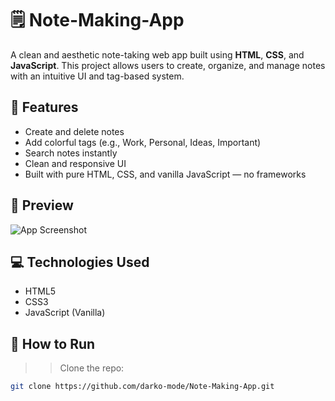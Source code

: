 # 🗒️ Note-Making-App

A clean and aesthetic note-taking web app built using **HTML**, **CSS**, and **JavaScript**. This project allows users to create, organize, and manage notes with an intuitive UI and tag-based system.

## 🚀 Features

- Create and delete notes
- Add colorful tags (e.g., Work, Personal, Ideas, Important)
- Search notes instantly
- Clean and responsive UI
- Built with pure HTML, CSS, and vanilla JavaScript — no frameworks

## 📸 Preview

![App Screenshot](./notesmakingweb.png) <!-- You can upload an image and update the path -->

## 💻 Technologies Used

- HTML5
- CSS3
- JavaScript (Vanilla)

## 📂 How to Run

>> Clone the repo:
   ```bash
   git clone https://github.com/darko-mode/Note-Making-App.git
